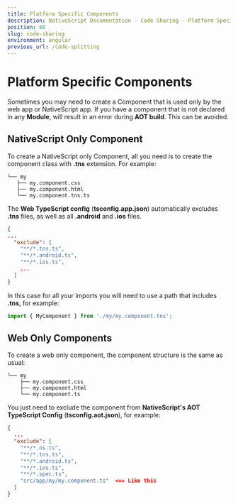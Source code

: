 ```yaml
---
title: Platform Specific Components
description: NativeScript Documentation - Code Sharing - Platform Specific Components
position: 60
slug: code-sharing
environment: angular
previous_url: /code-splitting
---
```


# Platform Specific Components

Sometimes you may need to create a Component that is used only by the web app or NativeScript app.
If you have a component that is not declared in any **Module**, will result in an error during **AOT build**. This can be avoided.

## NativeScript Only Component

To create a NativeScript only Component, all you need is to create the component class with **.tns** extension. For example: 

```
└── my
   ├── my.component.css
   ├── my.component.html
   └── my.component.tns.ts
```

The **Web TypeScript config** (**tsconfig.app.json**) automatically excludes **.tns** files, as well as all **.android** and **.ios** files.

```JSON
{
...
  "exclude": [
    "**/*.tns.ts",
    "**/*.android.ts",
    "**/*.ios.ts",
    ...
  ]
}
```

In this case for all your imports you will need to use a path that includes **.tns**, for example:

```TypeScript
import { MyComponent } from './my/my.component.tns';
```

## Web Only Components

To create a web only component, the component structure is the same as usual:

```
└── my
    ├── my.component.css
    ├── my.component.html
    └── my.component.ts
```

You just need to exclude the component from **NativeScript's AOT TypeScript Config** (**tsconfig.aot.json**), for example:

```JSON
{
  ...
  "exclude": [
    "**/*.ns.ts",
    "**/*.tns.ts",
    "**/*.android.ts",
    "**/*.ios.ts",
    "**/*.spec.ts",
    "src/app/my/my.component.ts"  <== Like this
  ]
}
```